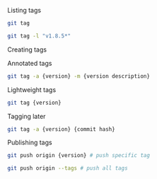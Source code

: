 Listing tags
```bash
git tag

git tag -l "v1.8.5*"
```

Creating tags

Annotated tags
```bash
git tag -a {version} -m {version description}
```

Lightweight tags
```bash
git tag {version}
```

Tagging later
```bash
git tag -a {version} {commit hash}
```

Publishing tags
```bash
git push origin {version} # push specific tag

git push origin --tags # push all tags
```



